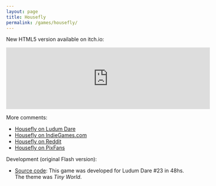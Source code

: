 ```yaml
---
layout: page
title: Housefly
permalink: /games/housefly/
---
```


New HTML5 version available on itch.io:

<iframe width="552" frameborder="0" height="167" src="https://itch.io/embed/24077">
</iframe>

More comments:

 * [Housefly on Ludum Dare](https://web.archive.org/web/20201204150602/http://ludumdare.com/compo/ludum-dare-23/?action=preview&uid=2971)
 * [Housefly on IndieGames.com](http://indiegames.com/2012/05/browser_game_pick_housefly_dav.html)
 * [Housefly on Reddit](http://www.reddit.com/r/WebGames/comments/tunec/housefly_short_web_game/)
 * [Housefly on PixFans](http://www.pixfans.com/house-fly-miniaventura-grafica-definitiva/)

Development (original Flash version):

 * [Source code](http://github.com/dacap/housefly/): This game was developed for Ludum Dare #23 in 48hs. The theme was *Tiny World*.
